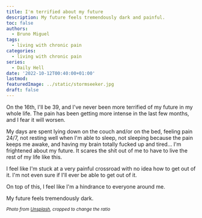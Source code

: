 ```yaml
---
title: I'm terrified about my future
description: My future feels tremendously dark and painful.
toc: false
authors:
  - Bruno Miguel
tags:
  - living with chronic pain
categories:
  - living with chronic pain
series:
  - Daily Hell
date: '2022-10-12T00:40:00+01:00'
lastmod:
featuredImage: ../static/stormseeker.jpg
draft: false
---
```


On the 16th, I'll be 39, and I've never been more terrified of my future in my whole life. The pain has been getting more intense in the last few months, and I fear it will worsen.

My days are spent lying down on the couch and/or on the bed, feeling pain 24/7, not resting well when I'm able to sleep, not sleeping because the pain keeps me awake, and having my brain totally fucked up and tired... I'm frightened about my future. It scares the shit out of me to have to live the rest of my life like this.

I feel like I'm stuck at a very painful crossroad with no idea how to get out of it. I'm not even sure if I'll ever be able to get out of it.

On top of this, I feel like I'm a hindrance to everyone around me.

My future feels tremendously dark.

<small>_Photo from [Unsplash](https://unsplash.com/photos/rX12B5uX7QM), cropped to change the ratio_</small>
